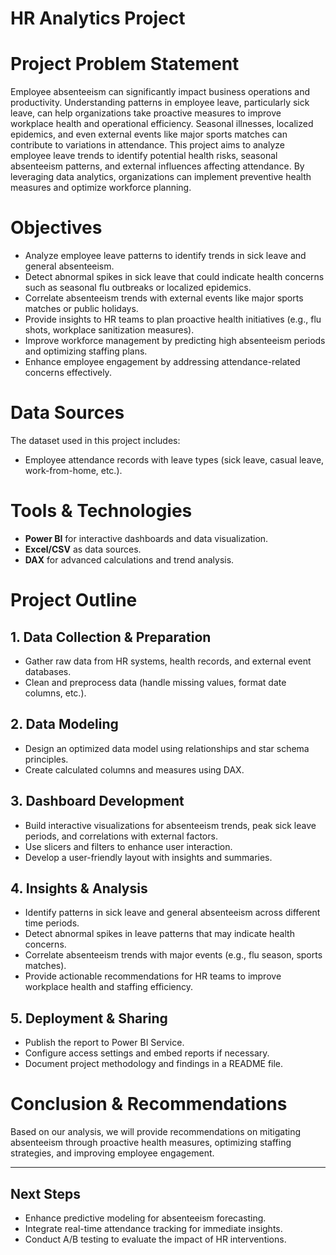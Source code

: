# HR Analytics Project

# Project Problem Statement

Employee absenteeism can significantly impact business operations and productivity. Understanding patterns in employee leave, particularly sick leave, can help organizations take proactive measures to improve workplace health and operational efficiency. Seasonal illnesses, localized epidemics, and even external events like major sports matches can contribute to variations in attendance. This project aims to analyze employee leave trends to identify potential health risks, seasonal absenteeism patterns, and external influences affecting attendance. By leveraging data analytics, organizations can implement preventive health measures and optimize workforce planning.

# Objectives

- Analyze employee leave patterns to identify trends in sick leave and general absenteeism.
- Detect abnormal spikes in sick leave that could indicate health concerns such as seasonal flu outbreaks or localized epidemics.
- Correlate absenteeism trends with external events like major sports matches or public holidays.
- Provide insights to HR teams to plan proactive health initiatives (e.g., flu shots, workplace sanitization measures).
- Improve workforce management by predicting high absenteeism periods and optimizing staffing plans.
- Enhance employee engagement by addressing attendance-related concerns effectively.

# Data Sources

The dataset used in this project includes:

- Employee attendance records with leave types (sick leave, casual leave, work-from-home, etc.).

# Tools & Technologies

- **Power BI** for interactive dashboards and data visualization.
- **Excel/CSV** as data sources.
- **DAX** for advanced calculations and trend analysis.

# Project Outline

## 1. Data Collection & Preparation
- Gather raw data from HR systems, health records, and external event databases.
- Clean and preprocess data (handle missing values, format date columns, etc.).

## 2. Data Modeling
- Design an optimized data model using relationships and star schema principles.
- Create calculated columns and measures using DAX.

## 3. Dashboard Development
- Build interactive visualizations for absenteeism trends, peak sick leave periods, and correlations with external factors.
- Use slicers and filters to enhance user interaction.
- Develop a user-friendly layout with insights and summaries.

## 4. Insights & Analysis
- Identify patterns in sick leave and general absenteeism across different time periods.
- Detect abnormal spikes in leave patterns that may indicate health concerns.
- Correlate absenteeism trends with major events (e.g., flu season, sports matches).
- Provide actionable recommendations for HR teams to improve workplace health and staffing efficiency.

## 5. Deployment & Sharing
- Publish the report to Power BI Service.
- Configure access settings and embed reports if necessary.
- Document project methodology and findings in a README file.

# Conclusion & Recommendations

Based on our analysis, we will provide recommendations on mitigating absenteeism through proactive health measures, optimizing staffing strategies, and improving employee engagement.

---

## Next Steps

- Enhance predictive modeling for absenteeism forecasting.
- Integrate real-time attendance tracking for immediate insights.
- Conduct A/B testing to evaluate the impact of HR interventions.

